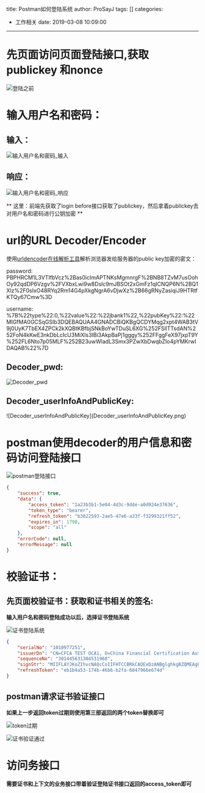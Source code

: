 title: Postman如何登陆系统
author: ProSayJ
tags: []
categories:
  - 工作相关
date: 2019-03-08 10:09:00
---
# 先页面访问页面登陆接口,获取publickey 和nonce

![登陆之前](登陆之前.png)

# 输入用户名和密码：
## 输入：

![输入用户名和密码_输入](输入用户名和密码_输入.png)

## 响应：

![输入用户名和密码_响应](输入用户名和密码_响应.png)

** 这里：前端先获取了login before接口获取了publickey，然后拿着publickey去对用户名和密码进行公钥加密 **

# url的URL Decoder/Encoder
使用[urldencoder在线解析工具](https://meyerweb.com/eric/tools/dencoder/)解析浏览器发给服务器的public key加密的密文：


   password: PBPHRCM1L3VTIfbVcz%2Bas0icImAPTNKsMgmnrgF%2BNB8TZvM7usOohOy92qdDP6Vzgv%2FVXbxLwi9w8Dslc9mJBSOt2xGmFz1qICNQP6N%2BQ1Xlz%2F0sIxO48RYq2Rm14G4pXkgNgrA6vDjwXz%2B66gRNyZasiqiJ9HTRtfKTQy67Cmw%3D
   
   
   username: %7B%22type%22:0,%22value%22:%22jbank1%22,%22pubKey%22:%22MIGfMA0GCSqGSIb3DQEBAQUAA4GNADCBiQKBgQCDYMqg2xpt4WAB3tV9j0UyK7TbEX4ZPCk2kXQBtKBfbjSNkBoYwTDuSL6XG%252FSllTTsdAN%252FoN4kKwE3nkDbLcIcU3MiXIs3IBi3AkpBaPj1gggy%252FFggFeX97jxpT9Y%252FL6Nto7p05MLF%252B23uwWladL3Smx3PZwXbDwqbZIo4pYMKrwIDAQAB%22%7D
   
 ## Decoder_pwd:
   
![Decoder_pwd](Decoder_pwd.png)


## Decoder_userInfoAndPublicKey:
![Decoder_userInfoAndPublicKey](Decoder_userInfoAndPublicKey.png\)


# postman使用decoder的用户信息和密码访问登陆接口

![postman登陆接口](postman登陆接口.png)

``` json
{
    "success": true,
    "data": {
        "access_token": "1a23b3b1-5e04-4d3c-9dde-a0d924e37636",
        "token_type": "bearer",
        "refresh_token": "b3822593-2ae5-47e6-a33f-f3299321ff52",
        "expires_in": 1798,
        "scope": "all"
    },
    "errorCode": null,
    "errorMessage": null
}

```

# 校验证书：
## 先页面校验证书：获取和证书相关的签名:

**输入用户名和密码登陆成功以后，选择证书登陆系统**


![证书登陆系统](证书登陆系统.png)

``` json
{
    "serialNo": "1010977251",
    "issuerDn": "CN=CFCA TEST OCA1, O=China Financial Certification Authority, C=CN",
    "sequenceNo": "301445631304531968",
    "signStr": "MIIFLAYJKoZIhvcNAQcCoIIFHTCCBRkCAQExDzANBglghkgBZQMEAgEFADALBgkqhkiG9w0BBwGgggPlMIID4TCCAsmgAwIBAgIFEBCXclEwDQYJKoZIhvcNAQEFBQAwWDELMAkGA1UEBhMCQ04xMDAuBgNVBAoTJ0NoaW5hIEZpbmFuY2lhbCBDZXJ0aWZpY2F0aW9uIEF1dGhvcml0eTEXMBUGA1UEAxMOQ0ZDQSBURVNUIE9DQTEwHhcNMTcxMDIzMDUyMDU5WhcNMTkxMDIzMDUyMDU5WjCBmDELMAkGA1UEBhMCY24xFzAVBgNVBAoTDkNGQ0EgVEVTVCBPQ0ExMQ0wCwYDVQQLEwRCVUJJMRQwEgYDVQQLEwtFbnRlcnByaXNlczFLMEkGA1UEAwxCMDQxQE45MTM0MDg4MTY3NDIzMDA4MFVA5a6J5b695pe65p2l5peg57q65biD5pyJ6ZmQ5YWs5Y-4QDAwMDAwMDAxMIGfMA0GCSqGSIb3DQEBAQUAA4GNADCBiQKBgQCjz3skGnkEQljL4/yAhpiiRO1pKOiwx0sbm8WrRRmmUiTsXsrtJMWP782nWNv27EVPS7rLOgecPHRZr38WBtOuv5Qava3opKML32Vi3N8UN2KQRBU75Hcjc0IVMg5BgGId96tNRKHggVKM5HRFM6vqJ7Kw2SX2pV5hZ/RgG/e6nQIDAQABo4H0MIHxMB8GA1UdIwQYMBaAFM9wnWHrnXwuuPfLAkD3CZ3-M3SAMEgGA1UdIARBMD8wPQYIYIEchu8qAQEwMTAvBggrBgEFBQcCARYjaHR0cDovL3d3dy5jZmNhLmNvbS5jbi91cy91cy0xNC5odG0wOQYDVR0fBDIwMDAuoCygKoYoaHR0cDovL3VjcmwuY2ZjYS5jb20uY24vUlNBL2NybDIxODAxLmNybDALBgNVHQ8EBAMCA-gwHQYDVR0OBBYEFAn/-cLg7oxDH0ASzCr3CRJ6beLVMB0GA1UdJQQWMBQGCCsGAQUFBwMCBggrBgEFBQcDBDANBgkqhkiG9w0BAQUFAAOCAQEAAwcjnelyBZLvh0Yxef8Uquy/UDRr3ygbfrfkcMET34QDPNzFwAhUk9roZYva2a6r8yeQ0euAFi2yYbmSA98A-d1r7HCe-gWp6Qj2jM1tnK-FayrpkAlH1k2Gfr9gSlRGWIlewTVduGu7jQPI9aBMEEIGIZCA2zsdmxWcLb6f0lZSwwAPZ7xYGNv552btMw9LkXoX2RSQ1lFAE0Zv3IGqGOdaNJspoKUZebZTbJ6Ims7f8z/pyC7H9-ZeqcELy9vdGpo1nxgfSFhASIAIqb4VSfbXf/CpmxvHKqUXE5wVUXURicSWtVYhDsOmEvsCVy0Rv53a5TMJZ2pAacEl46bC4zGCAQswggEHAgEBMGEwWDELMAkGA1UEBhMCQ04xMDAuBgNVBAoTJ0NoaW5hIEZpbmFuY2lhbCBDZXJ0aWZpY2F0aW9uIEF1dGhvcml0eTEXMBUGA1UEAxMOQ0ZDQSBURVNUIE9DQTECBRAQl3JRMA0GCWCGSAFlAwQCAQUAMA0GCSqGSIb3DQEBCwUABIGAGgri4NYybOmebIg38nauB4eH9ohQYQf4oVWS7H5p42Xn1iB3Eawc9gGBEToPbawzo9Gpz6m3lfpQYDIEi-gxMinqEDOyPJRpHt5PbwiTYyYqxadefYbqdukLxy-baDopALLcprA/sqdB4vK1fxm81L/qJgAtjS6cf4o-D9Tm4Q4=",
    "refreshToken": "eb1b4a53-174b-46b6-b2fa-6847966e674d"
}

```

## postman请求证书验证接口
**如果上一步返回token过期则使用第三部返回的两个token替换即可**


![token过期](token过期.png)


![证书验证通过](证书验证通过.png)

# 访问务接口

**需要证书和上下文的业务接口带着验证登陆证书接口返回的access_token即可**





